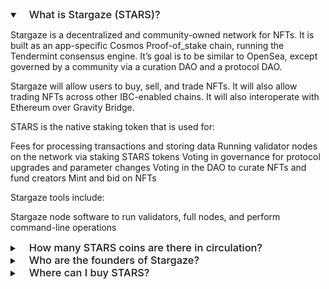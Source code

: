 <details open>
<summary><h3 style="display: inline; padding-left: 15px; font-weight: 500">What is Stargaze (STARS)?</h3></summary>

<p>
    Stargaze is a decentralized and community-owned network for NFTs. It is built as an app-specific Cosmos Proof-of_stake chain, running the Tendermint consensus engine. It’s goal is to be similar to OpenSea, except governed by a community via a curation DAO and a protocol DAO.
</p>

<p>
    Stargaze will allow users to buy, sell, and trade NFTs. It will also allow trading NFTs across other IBC-enabled chains. It will also interoperate with Ethereum over Gravity Bridge.
</p>

<p>
    STARS is the native staking token that is used for:
</p>

<p>
    Fees for processing transactions and storing data Running validator nodes on the network via staking STARS tokens Voting in governance for protocol upgrades and parameter changes Voting in the DAO to curate NFTs and fund creators Mint and bid on NFTs
</p>

<p>
    Stargaze tools include:
</p>

<p>
    Stargaze node software to run validators, full nodes, and perform command-line operations
</p>
</details>

<details>
<summary><h3 style="display: inline; padding-left: 15px; font-weight: 500">How many STARS coins are there in circulation?</h3></summary>

<p>
    Stargaze mainnet launched on October 29th, 2021 with 1 billion STARS tokens created at genesis. New coins are minted each year via inflation. Inflation follows a “thirdening” schedule where it is reduced by 1/3rd each year. Inflation for year 1 is 100%. Details of the release schedule can be found at https://mirror.xyz/stargazezone.eth/h9Bc7jODUrYB1Jw4mve3QEGVkBwBsyVebN6NP7tRl_Y#phased-launch.
</p>
</details>

<details>
<summary><h3 style="display: inline; padding-left: 15px; font-weight: 500">Who are the founders of Stargaze?</h3></summary>

<p>
    Stargaze is founded by Shane Vitarana, Jorge Hernandez, and Jake Hartnell, all programmers with extensive software engineering experience.
</p>

<p>
    Shane and Jorge met while working at TruStory, one of the first protocols to be built with Cosmos SDK. Jake met Shane 3 years ago, and have worked together for over 2 years. Jake is one of the maintainers of cw-nft, the NFT repository for CosmWasm, the smart contract technology used in Stargaze.
</p>

<p>
    Shane has been programming for nearly 3 decades, and has published some very popular iOS apps including Drum Kit, and TED. Before building apps, he was contributor to the open source web framework Ruby on Rails, and was one of the first hires at Groupon. He also worked at Orbitz.com and Motorola before that. He holds an M.S in Electrical Engineering with a focus on Electromagnetics, and a dual B.S in Computer Engineering and Computer Science.
</p>
</details>

<details>
<summary><h3 style="display: inline; padding-left: 15px; font-weight: 500">Where can I buy STARS?</h3></summary>

<p>
    Currently, STARS is only available in a liquidity pool on Osmosis: https://app.osmosis.zone/pool/604.
</p>
</details>

